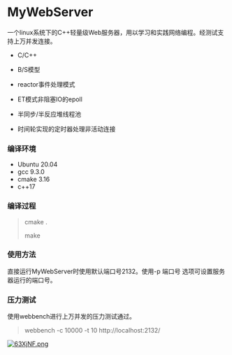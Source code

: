 # MyWebServer

一个linux系统下的C++轻量级Web服务器，用以学习和实践网络编程。经测试支持上万并发连接。

- C/C++
- B/S模型
- reactor事件处理模式
- ET模式非阻塞IO的epoll

- 半同步/半反应堆线程池
- 时间轮实现的定时器处理非活动连接

### 编译环境

- Ubuntu 20.04
- gcc 9.3.0
- cmake 3.16
- c++17

### 编译过程

>cmake .
>
>make

### 使用方法

直接运行MyWebServer时使用默认端口号2132。使用-p 端口号 选项可设置服务器运行的端口号。

### 压力测试

使用webbench进行上万并发的压力测试通过。

> webbench -c 10000 -t 10 http://localhost:2132/

[![63XjNF.png](https://s3.ax1x.com/2021/03/09/63XjNF.png)](https://imgtu.com/i/63XjNF)
